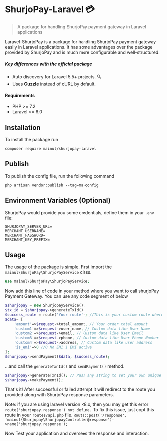 # ShurjoPay-Laravel 💳

> A package for handling ShurjoPay payment gateway in Laravel applications

Laravel-ShurjoPay is a package for handling ShurjoPay payment gateway easily in Laravel applications. It has some advantages over the package provided by ShurjoPay and is much more configurable and well-structured.

##### Key differences with the official package

- Auto discovery for Laravel 5.5+ projects. 🔍
- Uses **Guzzle** instead of cURL by default.

#### Requirements

- PHP >= 7.2
- Laravel >= 6.0

Installation
---

To install the package run

```
composer require mainul/shurjopay-laravel
```

Publish
---

To publish the config file, run the following command

```
php artisan vendor:publish --tag=ma-config
```

Environment Variables (Optional)
---

ShurjoPay would provide you some credentials, define them in your `.env` file:

```dotenv
SHURJOPAY_SERVER_URL=
MERCHANT_USERNAME=
MERCHANT_PASSWORD=
MERCHANT_KEY_PREFIX=
```


Usage
---

The usage of the package is simple. First import the `mainul\ShurjoPay\ShurjoPayService` class.

```php
use mainul\ShurjoPay\ShurjoPayService;
```
Now add this line of code in your method where you want to call shurjoPay Payment Gateway. You can use any code segment of below

```php
$shurjopay = new ShurjopayService();
$tx_id = $shurjopay->generateTxId();
$success_route = route('Your route'); //This is your custom route where you want to back after completing the transaction.
$data= [
	'amount'=>$request->total_amount, // Your order total amount
	'custom1'=>$request->user_name, // Custom data like User Name
	'custom2'=>$request->email, // Custom data like User Email
	'custom3'=>$request->phone, // Custom data like User Phone Number
	'custom4'=>$request->address, // Custom data like user address
	'is_emi'=>0 //0 No EMI 1 EMI active
];
$shurjopay->sendPayment($data, $success_route);
```

...and call the `generateTxnId()` and `sendPayment()` method.

```php
$shurjopay->generateTxnId(); // Pass any string to set your own unique id
$shurjopay->makePayment();
```

That's it! After successful or failed attempt it will redirect to the route you provided along with ShurjoPay response parameters.

Note: if you are using laravel version <8.x, then you may get this error ```route('shurjopay.response') not define.``` 
To fix this issue, just copt this route in your ```routes/api.php``` file.
```Route::post('/response', 'mainul\Shurjopay\ShurjopayController@response')->name('shurjopay.response');```

Now Test your application and oversees the response and interaction.
